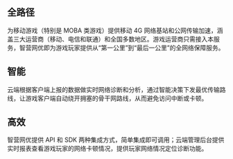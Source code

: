 ## 全路径
为移动游戏（特别是 MOBA 类游戏）提供移动 4G 网络基站和公网传输加速，涵盖三大运营商（移动、电信和联通）和全国多数地区。游戏运营商只需接入本服务，智营网优即为游戏玩家提供从“第一公里”到“最后一公里”的全网络保障服务。

## 智能
云端根据客户端上报的数据做实时网络诊断和分析，通过智能决策下发最优传输路线，让游戏客户端自动绕开拥塞的骨干网路线，从而避免访问中断或卡顿。

## 高效
智营网优提供 API 和 SDK 两种集成方式，简单集成即可调用；云端管理后台提供实时报表查看游戏玩家的网络卡顿情况，提供玩家网络情况定位诊断功能。
